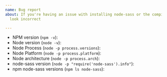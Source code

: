 ```yaml
---
name: Bug report
about: If you're having an issue with installing node-sass or the compiled results
  look incorrect

---
```


<!--

Before opening an Install issue:

- Check that the version of node-sass you're trying to install supports your version of Node by looking at the release page for that version https://github.com/sass/node-sass/releases
- If you're running the latest verions of Node, you'll likely need the latest node-sass, we don't backport support to old versions of node-sass
- Read the common workarounds in https://github.com/sass/node-sass/blob/master/TROUBLESHOOTING.md

**When reporting any bug, YOU MUST PROVIDE THE FOLLOWING INFORMATION
or your issue will be closed without discussion**
-->

- NPM version (`npm -v`):
- Node version (`node -v`):
- Node Process (`node -p process.versions`):
- Node Platform (`node -p process.platform`):
- Node architecture (`node -p process.arch`):
- node-sass version (`node -p "require('node-sass').info"`):
- npm node-sass versions (`npm ls node-sass`):

<!--

When encountering a syntax, or compilation issue:

- Please note that we cannot backport fixes to old versions, so ensure that you are running the latest release https://github.com/sass/node-sass/releases
- Search for duplicate or closed issues https://github.com/sass/node-sass/issues?utf8=%E2%9C%93&q=is%3Aissue
- Validate with http://sassmeister.com/ that the code works with Ruby Sass, then open an issue on `LibSass` https://github.com/sass/LibSass/issues/new

Sorry you didn't have the experience you expected.

-->
